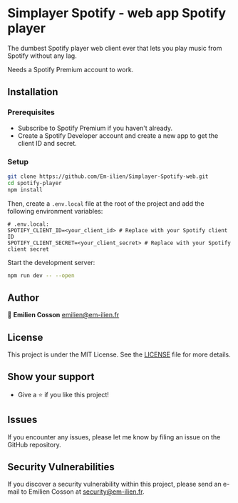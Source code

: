 # Simplayer Spotify - web app Spotify player

The dumbest Spotify player web client ever that lets you play music from Spotify without any lag.

Needs a Spotify Premium account to work.

## Installation

### Prerequisites

- Subscribe to Spotify Premium if you haven't already.
- Create a Spotify Developer account and create a new app to get the client ID and secret.

### Setup

```sh
git clone https://github.com/Em-ilien/Simplayer-Spotify-web.git
cd spotify-player
npm install
```

Then, create a `.env.local` file at the root of the project and add the following environment variables:

```
# .env.local:
SPOTIFY_CLIENT_ID=<your_client_id> # Replace with your Spotify client ID
SPOTIFY_CLIENT_SECRET=<your_client_secret> # Replace with your Spotify client secret
```

Start the development server:

```sh
npm run dev -- --open
```

## Author

👤 **Emilien Cosson** <emilien@em-ilien.fr>

## License

This project is under the MIT License. See the [LICENSE](LICENSE) file for more details.

## Show your support

- Give a ⭐️ if you like this project!

## Issues

If you encounter any issues, please let me know by filing an issue on the GitHub repository.

## Security Vulnerabilities

If you discover a security vulnerability within this project, please send an e-mail to Emilien Cosson at security@em-ilien.fr.
